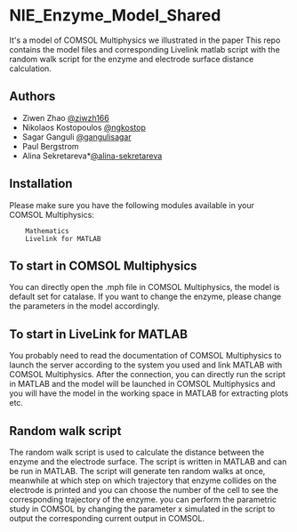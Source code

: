 # NIE_Enzyme_Model_Shared
It's a model of COMSOL Multiphysics we illustrated in the paper 
This repo contains the model files and corresponding Livelink matlab script with the random walk script for the enzyme and electrode surface distance calculation.
## Authors 

- Ziwen Zhao [@ziwzh166](https://github.com/ziwzh166)
- Nikolaos Kostopoulos [@ngkostop ](https://github.com/ngkostop)
- Sagar Ganguli [@gangulisagar](https://github.com/gangulisagar)
- Paul Bergstrom
- Alina Sekretareva*[@alina-sekretareva](https://github.com/alina-sekretareva)

## Installation 

Please make sure you have the following modules available in your COMSOL Multiphysics:
``` Chemical Species Transport
    Mathematics
    Livelink for MATLAB
```
## To start in COMSOL Multiphysics
You can directly open the .mph file in COMSOL Multiphysics, the model is default set for catalase. If you want to change the enzyme, please change the parameters in the model accordingly.
## To start in LiveLink for MATLAB
You probably need to read the documentation of COMSOL Multiphysics to launch the server according to the system you used and link MATLAB with COMSOL Multiphysics. After the connection, you can directly run the script in MATLAB and the model will be launched in COMSOL Multiphysics and you will have the model in the working space in MATLAB for extracting plots etc.
## Random walk script
The random walk script is used to calculate the distance between the enzyme and the electrode surface. The script is written in MATLAB and can be run in MATLAB. The script will generate ten random walks at once, meanwhile at which step on which trajectory that enzyme collides on the electrode is printed and you can choose the number of the cell to see the corresponding trajectory of the enzyme. you can perform the parametric study in COMSOL by changing the parameter x simulated in the script to output the corresponding current output in COMSOL.

